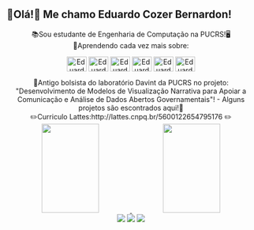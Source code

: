 
## 👋Olá!👋 Me chamo Eduardo Cozer Bernardon!
<div align="center">
📚Sou estudante de Engenharia de Computação na PUCRS!🖥️</div>
<div align="center">
🧠Aprendendo cada vez mais sobre:

  <img align="center" alt="Eduardo-C" height="30" width="40" src="https://cdn.jsdelivr.net/gh/devicons/devicon/icons/c/c-original.svg"> <img align="center" alt="Eduardo-C++" height="30" width="40" src="https://cdn.jsdelivr.net/gh/devicons/devicon/icons/cplusplus/cplusplus-original.svg"> <img align="center" alt="Eduardo-Js" height="30" width="40" src="https://cdn.jsdelivr.net/gh/devicons/devicon/icons/javascript/javascript-original.svg"> <img align="center" alt="Eduardo-HTML" height="30" width="40" src="https://cdn.jsdelivr.net/gh/devicons/devicon/icons/html5/html5-original.svg"> <img align="center" alt="Eduardo-CSS" height="30" width="40" src="https://cdn.jsdelivr.net/gh/devicons/devicon/icons/css3/css3-original.svg"> <img align="center" alt="Eduardo-D3JS" height="30" width="40" src="https://cdn.jsdelivr.net/gh/devicons/devicon/icons/d3js/d3js-original.svg"> </div>
  <div align="center">
🎒Antigo bolsista do laboratório Davint da PUCRS no projeto: "Desenvolvimento de Modelos de Visualização Narrativa para Apoiar a Comunicação e Análise de Dados Abertos Governamentais"!  - Alguns projetos são escontrados aqui!🎒</div>
<div align="center">
✏️Curriculo Lattes:http://lattes.cnpq.br/5600122654795176 ✏️</div>

<div align="center">
  <a href="https://github.com/dubernardon">
  <img  width="48%" height="180em" src="https://github-readme-stats.vercel.app/api?username=dubernardon&show_icons=true&theme=tokyonight&include_all_commits=true&count_private=true"/>
  <img width="48%" height="180em" src="https://github-readme-stats.vercel.app/api/top-langs/?username=dubernardon&layout=compact&langs_count=7&theme=tokyonight"/>
</div>
	<div align="center"> 
  <a href="https://instagram.com/dubernardon" target="_blank"><img src="https://img.shields.io/badge/-Instagram-%23E4405F?style=for-the-badge&logo=instagram&logoColor=white" target="_blank"></a>
  <a href = "mailto:dubernardon@gmail.com"><img src="https://img.shields.io/badge/-Gmail-%23333?style=for-the-badge&logo=gmail&logoColor=white" target="_blank"></a>
  <a href="https://www.linkedin.com/in/eduardo-bernardon-905423235/" target="_blank"><img src="https://img.shields.io/badge/-LinkedIn-%230077B5?style=for-the-badge&logo=linkedin&logoColor=white" target="_blank"></a> 
</div>
